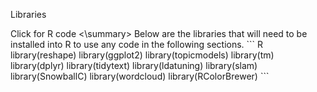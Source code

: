 Libraries 
<detail>
<summary>
Click for R code
<\summary>
Below are the libraries that will need to be installed into R to use any code in the following sections.
``` R
library(reshape)
library(ggplot2)
library(topicmodels)
library(tm)
library(dplyr)
library(tidytext)
library(ldatuning)
library(slam)
library(SnowballC)
library(wordcloud)
library(RColorBrewer)
```
